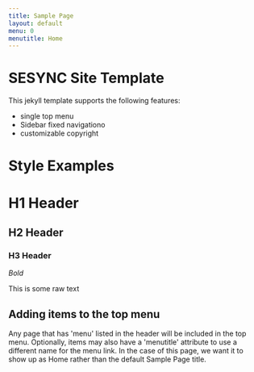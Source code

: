 ```yaml
---
title: Sample Page
layout: default
menu: 0
menutitle: Home
---
```

# SESYNC Site Template

This jekyll template supports the following features:

* single top menu
* Sidebar fixed navigationo
* customizable copyright

# Style Examples

# H1 Header

## H2 Header

### H3 Header

*Bold*

This is some raw text

## Adding items to the top menu

Any page that has 'menu' listed in the header will be included in the top menu. Optionally, items may also have a 'menutitle' attribute to use a different name for the menu link. In the case of this page, we want it to show up as Home rather than the default Sample Page title.

